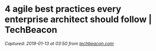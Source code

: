 # 4 agile best practices every enterprise architect should follow | TechBeacon

_Captured: 2019-01-13 at 03:50 from [techbeacon.com](https://techbeacon.com/4-agile-best-practices-every-enterprise-architect-should-follow?es_p=8351513)_


